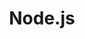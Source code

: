 ---
    title: Node.js
    level: 75%
    img: https://cdn.jsdelivr.net/gh/devicons/devicon/icons/nodejs/nodejs-original.svg
---